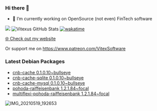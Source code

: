 ### Hi there 👋

- 🔭 I’m currently working on OpenSource  (not even) FinTech software

![](https://komarev.com/ghpvc/?username=Vitexus)
![Vitexus GitHub Stats](https://github-readme-stats.vercel.app/api?username=Vitexus&show_icons=true)
[![wakatime](https://wakatime.com/badge/user/5abba9ca-813e-43ac-9b5f-b1cfdf3dc1c7.svg)](https://wakatime.com/@5abba9ca-813e-43ac-9b5f-b1cfdf3dc1c7)

<p><a href="https://vitexsoftware.cz">🌐 Check out my website</a></p>

Or support me on https://www.patreon.com/VitexSoftware

### Latest Debian Packages
<!-- DEBIAN-PACKAGES-LIST:START -->
- [cnb-cache 0.1.0.10~bullseye](https://repo.vitexsoftware.com/package.php?package=cnb-cache)
- [cnb-cache-sqlite 0.1.0.10~bullseye](https://repo.vitexsoftware.com/package.php?package=cnb-cache-sqlite)
- [cnb-cache-mysql 0.1.0.10~bullseye](https://repo.vitexsoftware.com/package.php?package=cnb-cache-mysql)
- [pohoda-raiffeisenbank 1.2.1.84~focal](https://repo.vitexsoftware.com/package.php?package=pohoda-raiffeisenbank)
- [multiflexi-pohoda-raiffeisenbank 1.2.1.84~focal](https://repo.vitexsoftware.com/package.php?package=multiflexi-pohoda-raiffeisenbank)
<!-- DEBIAN-PACKAGES-LIST:END -->

![IMG_20210519_192653](https://user-images.githubusercontent.com/2621130/120022731-1bd48900-bfed-11eb-90f9-4f88f560b8b7.jpg)

<!--
**Vitexus/Vitexus** is a ✨ _special_ ✨ repository because its `README.md` (this file) appears on your GitHub profile.

Here are some ideas to get you started:

- 🌱 I’m currently learning ...
- 👯 I’m looking to collaborate on ...
- 🤔 I’m looking for help with ...
- 💬 Ask me about ...
- 📫 How to reach me: ...
- 😄 Pronouns: ...
- ⚡ Fun fact: ...
-->


